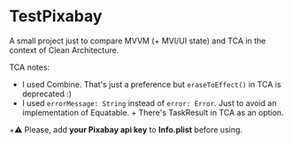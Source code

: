 # TestPixabay
A small project just to compare MVVM (+ MVI/UI state) and TCA in the context of Clean Architecture.

TCA notes:
* I used Combine. That's just a preference but `eraseToEffect()` in TCA is deprecated :)
* I used `errorMessage: String` instead of `error: Error`. Just to avoid an implementation of Equatable. + There's TaskResult in TCA as an option.

+:warning: Please, add **your Pixabay api key** to **Info.plist** before using.